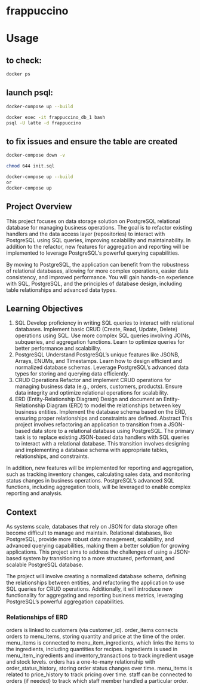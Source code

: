 # frappuccino
# Usage
## to check:
```bash
docker ps
```
## launch psql:
```bash
docker-compose up --build
```
``` bash
docker exec -it frappuccino_db_1 bash
psql -U latte -d frappuccino
```
## to fix issues and ensure the table are created
```bash
docker-compose down -v
```
```bash
chmod 644 init.sql
```
```bash
docker-compose up --build
or
docker-compose up
```
## Project Overview
This project focuses on data storage solution on PostgreSQL relational database for managing business operations. The goal is to refactor existing handlers and the data access layer (repositories) to interact with PostgreSQL using SQL queries, improving scalability and maintainability. In addition to the refactor, new features for aggregation and reporting will be implemented to leverage PostgreSQL's powerful querying capabilities.

By moving to PostgreSQL, the application can benefit from the robustness of relational databases, allowing for more complex operations, easier data consistency, and improved performance. You will gain hands-on experience with SQL, PostgreSQL, and the principles of database design, including table relationships and advanced data types.

## Learning Objectives
1. SQL
Develop proficiency in writing SQL queries to interact with relational databases.
Implement basic CRUD (Create, Read, Update, Delete) operations using SQL.
Use more complex SQL queries involving JOINs, subqueries, and aggregation functions.
Learn to optimize queries for better performance and scalability.
2. PostgreSQL
Understand PostgreSQL’s unique features like JSONB, Arrays, ENUMs, and Timestamps.
Learn how to design efficient and normalized database schemas.
Leverage PostgreSQL’s advanced data types for storing and querying data efficiently.
3. CRUD Operations
Refactor and implement CRUD operations for managing business data (e.g., orders, customers, products).
Ensure data integrity and optimize relational operations for scalability.
4. ERD (Entity-Relationship Diagram)
Design and document an Entity-Relationship Diagram (ERD) to model the relationships between key business entities.
Implement the database schema based on the ERD, ensuring proper relationships and constraints are defined.
Abstract
This project involves refactoring an application to transition from a JSON-based data store to a relational database using PostgreSQL. The primary task is to replace existing JSON-based data handlers with SQL queries to interact with a relational database. This transition involves designing and implementing a database schema with appropriate tables, relationships, and constraints.

In addition, new features will be implemented for reporting and aggregation, such as tracking inventory changes, calculating sales data, and monitoring status changes in business operations. PostgreSQL’s advanced SQL functions, including aggregation tools, will be leveraged to enable complex reporting and analysis.

## Context
As systems scale, databases that rely on JSON for data storage often become difficult to manage and maintain. Relational databases, like PostgreSQL, provide more robust data management, scalability, and advanced querying capabilities, making them a better solution for growing applications. This project aims to address the challenges of using a JSON-based system by transitioning to a more structured, performant, and scalable PostgreSQL database.

The project will involve creating a normalized database schema, defining the relationships between entities, and refactoring the application to use SQL queries for CRUD operations. Additionally, it will introduce new functionality for aggregating and reporting business metrics, leveraging PostgreSQL’s powerful aggregation capabilities.


### Relationships of ERD
orders is linked to customers (via customer_id).
order_items connects orders to menu_items, storing quantity and price at the time of the order.
menu_items is connected to menu_item_ingredients, which links the items to the ingredients, including quantities for recipes.
ingredients is used in menu_item_ingredients and inventory_transactions to track ingredient usage and stock levels.
orders has a one-to-many relationship with order_status_history, storing order status changes over time.
menu_items is related to price_history to track pricing over time.
staff can be connected to orders (if needed) to track which staff member handled a particular order.
